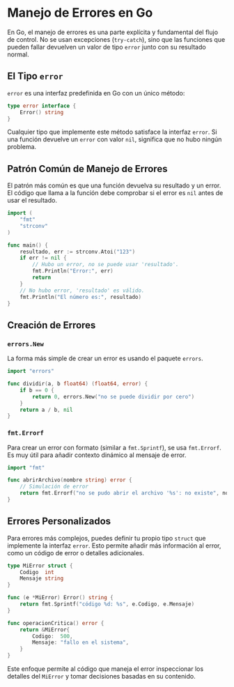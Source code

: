 # Manejo de Errores en Go

En Go, el manejo de errores es una parte explícita y fundamental del flujo de control. No se usan excepciones (`try-catch`), sino que las funciones que pueden fallar devuelven un valor de tipo `error` junto con su resultado normal.

## El Tipo `error`

`error` es una interfaz predefinida en Go con un único método:

```go
type error interface {
    Error() string
}
```

Cualquier tipo que implemente este método satisface la interfaz `error`. Si una función devuelve un `error` con valor `nil`, significa que no hubo ningún problema.

## Patrón Común de Manejo de Errores

El patrón más común es que una función devuelva su resultado y un error. El código que llama a la función debe comprobar si el error es `nil` antes de usar el resultado.

```go
import (
    "fmt"
    "strconv"
)

func main() {
    resultado, err := strconv.Atoi("123")
    if err != nil {
        // Hubo un error, no se puede usar 'resultado'.
        fmt.Println("Error:", err)
        return
    }
    // No hubo error, 'resultado' es válido.
    fmt.Println("El número es:", resultado)
}
```

## Creación de Errores

### `errors.New`

La forma más simple de crear un error es usando el paquete `errors`.

```go
import "errors"

func dividir(a, b float64) (float64, error) {
    if b == 0 {
        return 0, errors.New("no se puede dividir por cero")
    }
    return a / b, nil
}
```

### `fmt.Errorf`

Para crear un error con formato (similar a `fmt.Sprintf`), se usa `fmt.Errorf`. Es muy útil para añadir contexto dinámico al mensaje de error.

```go
import "fmt"

func abrirArchivo(nombre string) error {
    // Simulación de error
    return fmt.Errorf("no se pudo abrir el archivo '%s': no existe", nombre)
}
```

## Errores Personalizados

Para errores más complejos, puedes definir tu propio tipo `struct` que implemente la interfaz `error`. Esto permite añadir más información al error, como un código de error o detalles adicionales.

```go
type MiError struct {
    Codigo  int
    Mensaje string
}

func (e *MiError) Error() string {
    return fmt.Sprintf("código %d: %s", e.Codigo, e.Mensaje)
}

func operacionCritica() error {
    return &MiError{
        Codigo:  500,
        Mensaje: "fallo en el sistema",
    }
}
```

Este enfoque permite al código que maneja el error inspeccionar los detalles del `MiError` y tomar decisiones basadas en su contenido. 